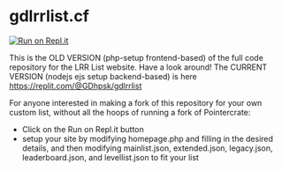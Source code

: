 # gdlrrlist.cf
[![Run on Repl.it](https://repl.it/badge/github/rk097/gdlrrlist.cf)](https://repl.it/github/rk097/gdlrrlist.cf)

This is the OLD VERSION (php-setup frontend-based) of the full code repository for the LRR List website. Have a look around!
The CURRENT VERSION (nodejs ejs setup backend-based) is here https://replit.com/@GDhpsk/gdlrrlist

For anyone interested in making a fork of this repository for your own custom list, without all the hoops of running a fork of Pointercrate:
- Click on the Run on Repl.it button
- setup your site by modifying homepage.php and filling in the desired details, and then modifying mainlist.json, extended.json, legacy.json, leaderboard.json, and levellist.json to fit your list
